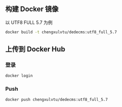 ## 构建 Docker 镜像

以 UTF8 FULL 5.7 为例

```bash
docker build -t chengxulvtu/dedecms:utf8_full_5.7
```

## 上传到 Docker Hub

### 登录

```bash
docker login
```

### Push

```bash
docker push chengxulvtu/dedecms:utf8_full_5.7
```